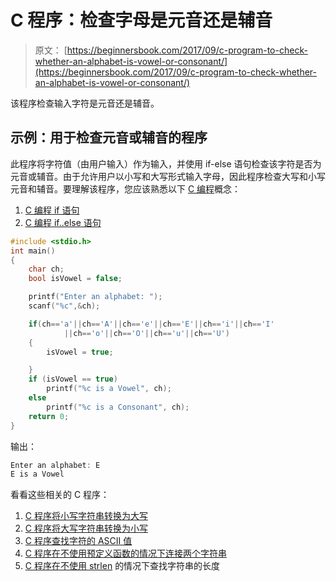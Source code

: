 # C 程序：检查字母是元音还是辅音

> 原文： [https://beginnersbook.com/2017/09/c-program-to-check-whether-an-alphabet-is-vowel-or-consonant/](https://beginnersbook.com/2017/09/c-program-to-check-whether-an-alphabet-is-vowel-or-consonant/)

该程序检查输入字符是元音还是辅音。

## 示例：用于检查元音或辅音的程序

此程序将字符值（由用户输入）作为输入，并使用 if-else 语句检查该字符是否为元音或辅音。由于允许用户以小写和大写形式输入字母，因此程序检查大写和小写元音和辅音。要理解该程序，您应该熟悉以下 [C 编程](https://beginnersbook.com/2014/01/c-tutorial-for-beginners-with-examples/)概念：

1.  [C 编程 if 语句](https://beginnersbook.com/2014/01/c-if-statement/)
2.  [C 编程 if..else 语句](https://beginnersbook.com/2014/01/c-if-else-statement-example/)

```c
#include <stdio.h>
int main()
{
    char ch;
    bool isVowel = false;

    printf("Enter an alphabet: ");
    scanf("%c",&ch);

    if(ch=='a'||ch=='A'||ch=='e'||ch=='E'||ch=='i'||ch=='I'
    		||ch=='o'||ch=='O'||ch=='u'||ch=='U')
    {
    	isVowel = true;

    }
    if (isVowel == true)
        printf("%c is a Vowel", ch);
    else
        printf("%c is a Consonant", ch);
    return 0;
}
```

输出：

```c
Enter an alphabet: E
E is a Vowel
```

看看这些相关的 C 程序：

1.  [C 程序将小写字符串转换为大写](https://beginnersbook.com/2015/02/c-program-to-convert-lowercase-string-to-uppercase-string/)
2.  [C 程序将大写字符串转换为小写](https://beginnersbook.com/2015/02/c-program-to-convert-uppercase-string-to-lowercase-string/)
3.  [C 程序查找字符的 ASCII 值](https://beginnersbook.com/2017/09/c-program-to-find-ascii-value-of-a-character/)
4.  [C 程序在不使用预定义函数的情况下连接两个字符串](https://beginnersbook.com/2015/02/c-program-to-concatenate-two-strings-without-using-strcat/)
5.  [C 程序在不使用 strlen](https://beginnersbook.com/2015/02/c-program-to-find-the-length-of-a-string/) 的情况下查找字符串的长度